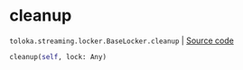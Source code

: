 # cleanup
`toloka.streaming.locker.BaseLocker.cleanup` | [Source code](https://github.com/Toloka/toloka-kit/blob/v1.1.4/src/streaming/locker.py#L34)

```python
cleanup(self, lock: Any)
```

